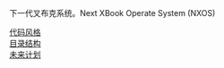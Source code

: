 下一代叉布克系统。Next XBook Operate System (NXOS)

[代码风格](Docs/CodeStyle.md)  
[目录结构](Docs/Catalog.md)  
[未来计划](Docs/Plan.md)  
